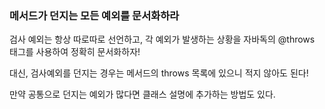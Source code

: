 ### 메서드가 던지는 모든 예외를 문서화하라

검사 예외는 항상 따로따로 선언하고, 각 예외가 발생하는 상황을 자바독의 @throws 태그를 사용하여 정확히 문서화하자!

대신, 검사예외를 던지는 경우는 메서드의 throws 목록에 있으니 적지 않아도 된다!


만약 공통으로 던지는 예외가 많다면 클래스 설명에 추가하는 방법도 있다.
